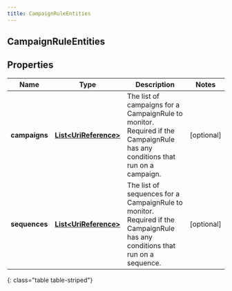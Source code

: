 ```yaml
---
title: CampaignRuleEntities
---
```

## CampaignRuleEntities


## Properties

| Name | Type | Description | Notes |
| ------------ | ------------- | ------------- | ------------- |
| **campaigns** | [**List&lt;UriReference&gt;**](UriReference.html) | The list of campaigns for a CampaignRule to monitor. Required if the CampaignRule has any conditions that run on a campaign. |  [optional] |
| **sequences** | [**List&lt;UriReference&gt;**](UriReference.html) | The list of sequences for a CampaignRule to monitor. Required if the CampaignRule has any conditions that run on a sequence. |  [optional] |
{: class="table table-striped"}



